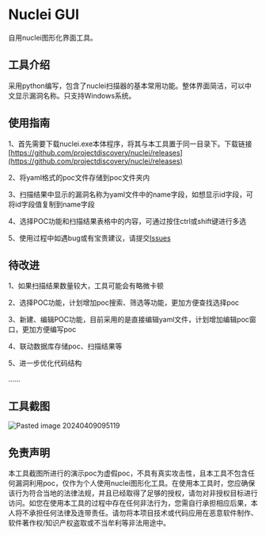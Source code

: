 # Nuclei GUI
自用nuclei图形化界面工具。
## 工具介绍
采用python编写，包含了nuclei扫描器的基本常用功能。整体界面简洁，可以中文显示漏洞名称。只支持Windows系统。

## 使用指南
1、首先需要下载nuclei.exe本体程序，将其与本工具置于同一目录下。下载链接[https://github.com/projectdiscovery/nuclei/releases](https://github.com/projectdiscovery/nuclei/releases)

2、将yaml格式的poc文件存储到poc文件夹内

3、扫描结果中显示的漏洞名称为yaml文件中的name字段，如想显示id字段，可将id字段值复制到name字段

4、选择POC功能和扫描结果表格中的内容，可通过按住ctrl或shift键进行多选

5、使用过程中如遇bug或有宝贵建议，请提交[Issues](https://github.com/ryuuz4k1/Nuclei-GUI/issues)

## 待改进
1、如果扫描结果数量较大，工具可能会有略微卡顿

2、选择POC功能，计划增加poc搜索、筛选等功能，更加方便查找选择poc

3、新建、编辑POC功能，目前采用的是直接编辑yaml文件，计划增加编辑poc窗口，更加方便编写poc

4、联动数据库存储poc、扫描结果等

5、进一步优化代码结构

……
## 工具截图
![Pasted image 20240409095119](https://github.com/ryuuz4k1/Nuclei-GUI/assets/99396168/334b28f8-f4c9-4ad6-ae46-5f64d7b6d07b)

## 免责声明
本工具截图所进行的演示poc为虚假poc，不具有真实攻击性，且本工具不包含任何漏洞利用poc，仅作为个人使用nuclei图形化工具。在使用本工具时，您应确保该行为符合当地的法律法规，并且已经取得了足够的授权，请勿对非授权目标进行访问。如您在使用本工具的过程中存在任何非法行为，您需自行承担相应后果，本人将不承担任何法律及连带责任。请勿将本项目技术或代码应用在恶意软件制作、软件著作权/知识产权盗取或不当牟利等非法用途中。
